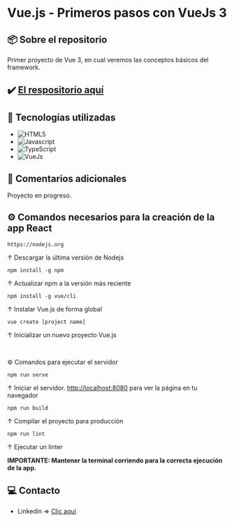 # Vue.js - Primeros pasos con VueJs 3

## 📦 Sobre el repositorio
Primer proyecto de Vue 3, en cual veremos las conceptos básicos del framework.

## ✔️ [El respositorio aquí](https://github.com/K3yJey/vuejs3-test.git)

## 🔧 Tecnologías utilizadas
* ![HTML5](https://img.shields.io/badge/html5-%23E34F26.svg?style=for-the-badge&logo=html5&logoColor=white)
* ![Javascript](https://img.shields.io/badge/javascript-%23323330.svg?style=for-the-badge&logo=javascript&logoColor=%23F7DF1E)
* ![TypeScript](https://img.shields.io/badge/typescript-%23007ACC.svg?style=for-the-badge&logo=typescript&logoColor=white)
* ![VueJs](https://img.shields.io/badge/vue.js-%2335495e.svg?style=for-the-badge&logo=vuedotjs&logoColor=%234FC08D)

## 📌 Comentarios adicionales 
Proyecto en progreso.

## ⚙️ Comandos necesarios para la creación de la app React

``` console
https://nodejs.org
```
↑ Descargar la última versión de Nodejs

``` console 
npm install -g npm
``` 
↑ Actualizar npm a la versión más reciente

``` console 
npm install -g vue/cli
``` 
↑ Instalar Vue.js de forma global

``` console 
vue create [project name]
``` 
↑ Inicializar un nuevo proyecto Vue.js

<br/>

⚙️ Comandos para ejecutar el servidor

``` console
npm run serve
```
↑ Iniciar el servidor. [http://localhost:8080](http://localhost:8080) para ver la página en tu navegador

``` console
npm run build
```
↑ Compilar el proyecto para producción

``` console
npm run lint
```
↑ Ejecutar un linter

**IMPORTANTE: Mantener la terminal corriendo para la correcta ejecución de la app.**

## 💻 Contacto
* Linkedin => [Clic aquí](https://www.linkedin.com/in/k3yjey-dev/)
